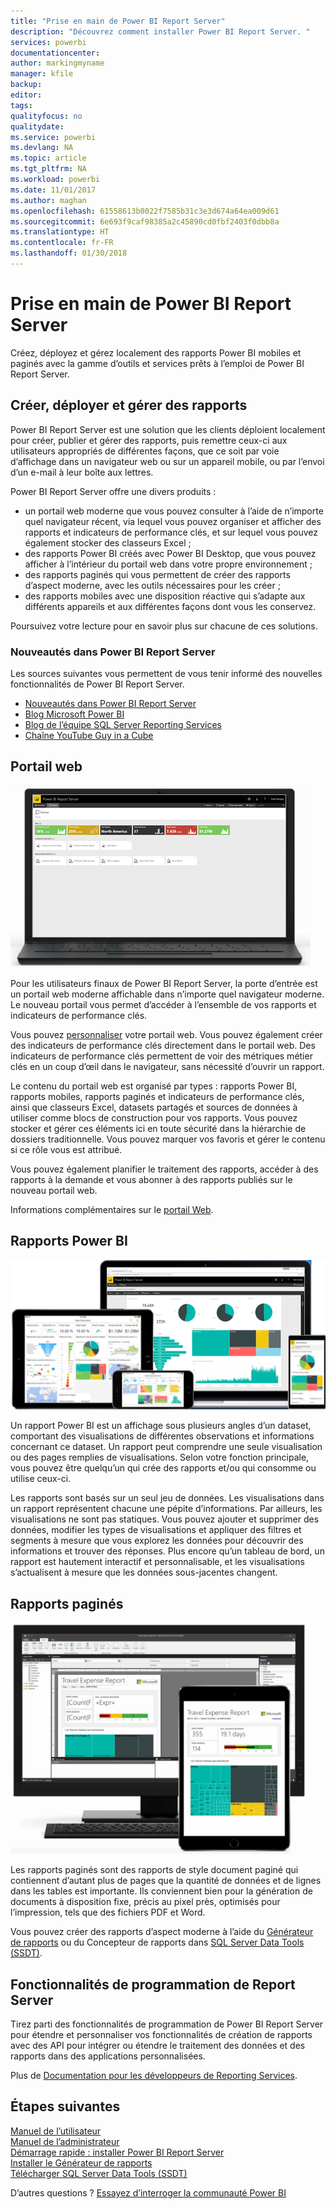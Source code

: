 ```yaml
---
title: "Prise en main de Power BI Report Server"
description: "Découvrez comment installer Power BI Report Server. "
services: powerbi
documentationcenter: 
author: markingmyname
manager: kfile
backup: 
editor: 
tags: 
qualityfocus: no
qualitydate: 
ms.service: powerbi
ms.devlang: NA
ms.topic: article
ms.tgt_pltfrm: NA
ms.workload: powerbi
ms.date: 11/01/2017
ms.author: maghan
ms.openlocfilehash: 61558613b0022f7585b31c3e3d674a64ea009d61
ms.sourcegitcommit: 6e693f9caf98385a2c45890cd0fbf2403f0dbb8a
ms.translationtype: HT
ms.contentlocale: fr-FR
ms.lasthandoff: 01/30/2018
---
```

# <a name="get-started-with-power-bi-report-server"></a>Prise en main de Power BI Report Server
Créez, déployez et gérez localement des rapports Power BI mobiles et paginés avec la gamme d’outils et services prêts à l’emploi de Power BI Report Server.

## <a name="create-deploy-and-manage-reports"></a>Créer, déployer et gérer des rapports
Power BI Report Server est une solution que les clients déploient localement pour créer, publier et gérer des rapports, puis remettre ceux-ci aux utilisateurs appropriés de différentes façons, que ce soit par voie d’affichage dans un navigateur web ou sur un appareil mobile, ou par l’envoi d’un e-mail à leur boîte aux lettres.

Power BI Report Server offre une divers produits :

* un portail web moderne que vous pouvez consulter à l’aide de n’importe quel navigateur récent, via lequel vous pouvez organiser et afficher des rapports et indicateurs de performance clés, et sur lequel vous pouvez également stocker des classeurs Excel ;
* des rapports Power BI créés avec Power BI Desktop, que vous pouvez afficher à l’intérieur du portail web dans votre propre environnement ;
* des rapports paginés qui vous permettent de créer des rapports d’aspect moderne, avec les outils nécessaires pour les créer ;
* des rapports mobiles avec une disposition réactive qui s’adapte aux différents appareils et aux différentes façons dont vous les conservez.

Poursuivez votre lecture pour en savoir plus sur chacune de ces solutions.

### <a name="whats-new-in-power-bi-report-server"></a>Nouveautés dans Power BI Report Server
Les sources suivantes vous permettent de vous tenir informé des nouvelles fonctionnalités de Power BI Report Server.

* [Nouveautés dans Power BI Report Server](whats-new.md)
* [Blog Microsoft Power BI](https://powerbi.microsoft.com/blog/)
* [Blog de l’équipe SQL Server Reporting Services](https://blogs.msdn.microsoft.com/sqlrsteamblog/)
* [Chaîne YouTube Guy in a Cube](https://aka.ms/guyinacube)

## <a name="web-portal"></a>Portail web
![](media/get-started/web-portal.png)

Pour les utilisateurs finaux de Power BI Report Server, la porte d’entrée est un portail web moderne affichable dans n’importe quel navigateur moderne. Le nouveau portail vous permet d’accéder à l’ensemble de vos rapports et indicateurs de performance clés.

Vous pouvez [personnaliser](https://docs.microsoft.com/sql/reporting-services/branding-the-web-portal) votre portail web. Vous pouvez également créer des indicateurs de performance clés directement dans le portail web. Des indicateurs de performance clés permettent de voir des métriques métier clés en un coup d’œil dans le navigateur, sans nécessité d’ouvrir un rapport.

Le contenu du portail web est organisé par types : rapports Power BI, rapports mobiles, rapports paginés et indicateurs de performance clés, ainsi que classeurs Excel, datasets partagés et sources de données à utiliser comme blocs de construction pour vos rapports. Vous pouvez stocker et gérer ces éléments ici en toute sécurité dans la hiérarchie de dossiers traditionnelle. Vous pouvez marquer vos favoris et gérer le contenu si ce rôle vous est attribué.

Vous pouvez également planifier le traitement des rapports, accéder à des rapports à la demande et vous abonner à des rapports publiés sur le nouveau portail web.

Informations complémentaires sur le [portail Web](https://docs.microsoft.com/sql/reporting-services/web-portal-ssrs-native-mode).

## <a name="power-bi-reports"></a>Rapports Power BI
![](media/get-started/powerbi-reports.png)

Un rapport Power BI est un affichage sous plusieurs angles d’un dataset, comportant des visualisations de différentes observations et informations concernant ce dataset.  Un rapport peut comprendre une seule visualisation ou des pages remplies de visualisations. Selon votre fonction principale, vous pouvez être quelqu’un qui crée des rapports et/ou qui consomme ou utilise ceux-ci.

Les rapports sont basés sur un seul jeu de données. Les visualisations dans un rapport représentent chacune une pépite d’informations. Par ailleurs, les visualisations ne sont pas statiques. Vous pouvez ajouter et supprimer des données, modifier les types de visualisations et appliquer des filtres et segments à mesure que vous explorez les données pour découvrir des informations et trouver des réponses. Plus encore qu’un tableau de bord, un rapport est hautement interactif et personnalisable, et les visualisations s’actualisent à mesure que les données sous-jacentes changent.

## <a name="paginated-reports"></a>Rapports paginés
![](media/get-started/paginated-reports.png)

Les rapports paginés sont des rapports de style document paginé qui contiennent d’autant plus de pages que la quantité de données et de lignes dans les tables est importante. Ils conviennent bien pour la génération de documents à disposition fixe, précis au pixel près, optimisés pour l’impression, tels que des fichiers PDF et Word.

Vous pouvez créer des rapports d’aspect moderne à l’aide du [Générateur de rapports](https://docs.microsoft.com/sql/reporting-services/report-builder/report-builder-in-sql-server-2016) ou du Concepteur de rapports dans [SQL Server Data Tools (SSDT)](https://docs.microsoft.com/sql/reporting-services/tools/reporting-services-in-sql-server-data-tools-ssdt).

## <a name="report-server-programming-features"></a>Fonctionnalités de programmation de Report Server
Tirez parti des fonctionnalités de programmation de Power BI Report Server pour étendre et personnaliser vos fonctionnalités de création de rapports avec des API pour intégrer ou étendre le traitement des données et des rapports dans des applications personnalisées.

Plus de [Documentation pour les développeurs de Reporting Services](https://docs.microsoft.com/sql/reporting-services/reporting-services-developer-documentation).

## <a name="next-steps"></a>Étapes suivantes
[Manuel de l’utilisateur](user-handbook-overview.md)  
[Manuel de l’administrateur](admin-handbook-overview.md)  
[Démarrage rapide : installer Power BI Report Server](quickstart-install-report-server.md)  
[Installer le Générateur de rapports](https://docs.microsoft.com/sql/reporting-services/install-windows/install-report-builder)  
[Télécharger SQL Server Data Tools (SSDT)](http://go.microsoft.com/fwlink/?LinkID=616714)

D’autres questions ? [Essayez d’interroger la communauté Power BI](https://community.powerbi.com/)

